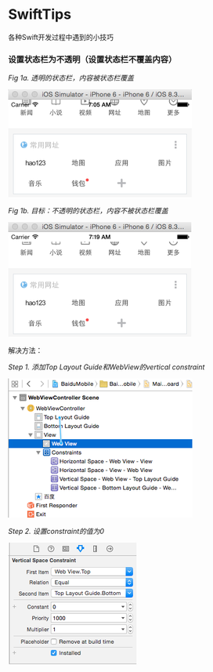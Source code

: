 # SwiftTips
各种Swift开发过程中遇到的小技巧


### 设置状态栏为不透明（设置状态栏不覆盖内容）

*Fig 1a. 透明的状态栏，内容被状态栏覆盖*

![](https://raw.githubusercontent.com/machinecc/SwiftTips/master/Images/1a.png)



*Fig 1b. 目标：不透明的状态栏，内容不被状态栏覆盖*

![](https://raw.githubusercontent.com/machinecc/SwiftTips/master/Images/1b.png)



解决方法：

*Step 1. 添加Top Layout Guide和WebView的vertical constraint*

![](https://raw.githubusercontent.com/machinecc/SwiftTips/master/Images/1c.png)




*Step 2. 设置constraint的值为0*

![](https://raw.githubusercontent.com/machinecc/SwiftTips/master/Images/1d.png)






